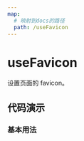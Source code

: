 ```yaml
---
map:
  # 映射到docs的路径
  path: /useFavicon
---
```


# useFavicon

设置页面的 favicon。

## 代码演示

### 基本用法

<demo src="./demo/demo.vue"
  language="vue"
  title="动态改变 favicon。"
  desc="">
</demo>
